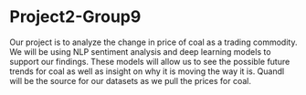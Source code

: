 # Project2-Group9

Our project is to analyze the change in price of coal as a trading commodity.  We will be using NLP sentiment analysis and deep learning models to support our findings. These models will allow us to see the possible future trends for coal as well as insight on why it is moving the way it is.  Quandl will be the source for our datasets as we pull the prices for coal.
